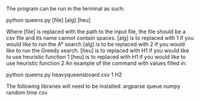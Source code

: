 The program can be run in the terminal as such:

python queens.py [file] [alg] [heu]

Where [file] is replaced with the path to the input file, the file
should be a csv file and its name cannot contain spaces.
[alg] is to replaced with 1 if you would like to run the A* search
[alg] is to be replaced with 2 if you would like to run the
Greedy search.
[heu] is to replaced with H1 if you would like to use heuristic function 1
[heu] is to replaced with H1 if you would like to use heuristic function 2
An example of the command with values filled in:

python queens.py heavyqueensboard.csv 1 H2

The following libraries will need to be installed:
argparse
queue
numpy
random
time
csv
